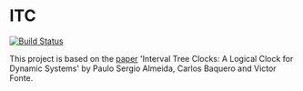ITC
===

[![Build Status](https://drone.io/github.com/fgrid/itc/status.png)](https://drone.io/github.com/fgrid/itc/latest)

This project is based on the [paper](http://gsd.di.uminho.pt/members/cbm/ps/itc2008.pdf) 'Interval Tree Clocks:
A Logical Clock for Dynamic Systems' by Paulo Sergio Almeida, Carlos Baquero and Victor Fonte.

